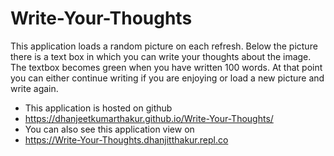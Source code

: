 # Write-Your-Thoughts
This application loads a random picture on each refresh. Below the picture there is a text box in which you can write your thoughts about the image. The textbox becomes green when you have written 100 words. At that point you can either  continue writing if you are enjoying or load a new picture and write again.

- This application is hosted on github
- https://dhanjeetkumarthakur.github.io/Write-Your-Thoughts/
- You can also see this application view on
- https://Write-Your-Thoughts.dhanjitthakur.repl.co
